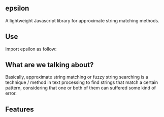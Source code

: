 epsilon
---

A lightweight Javascript library for approximate string matching methods.

Use
---
Import epsilon as follow:

<script src="epsilon.min.js"></script>

What are we talking about?
---
Basically, approximate string matching or fuzzy string searching is a technique / method in text processing to find strings that match a certain pattern, considering that one or both of them can suffered some kind of error.

Features
---

